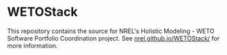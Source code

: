 
# WETOStack

This repository contains the source for NREL's Holistic Modeling - WETO Software Portfolio
Coordination project. See [nrel.github.io/WETOStack/](https://nrel.github.io/WETOStack/) for
more information.
